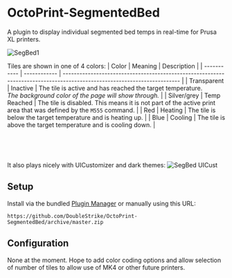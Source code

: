 # OctoPrint-SegmentedBed

A plugin to display individual segmented bed temps in real-time for Prusa XL printers.

![SegBed1](https://github.com/user-attachments/assets/6bb04314-4757-43cd-8cd4-a1732a97ff85)

Tiles are shown in one of 4 colors:
| Color       | Meaning      | Description                                                                                                              |
| ----------- | ------------ | ------------------------------------------------------------------------------------------------------------------------ |
| Transparent | Inactive     | The tile is active and has reached the target temperature. <br/> *The background color of the page will show through.*   |
| Silver/grey | Temp Reached | The tile is disabled. This means it is not part of the active print area that was defined by the `M555` command.         |
| Red         | Heating      | The tile is below the target temperature and is heating up.                                                              |
| Blue        | Cooling      | The tile is above the target temperature and is cooling down.                                                            |

&nbsp;

&nbsp;

It also plays nicely with UICustomizer and dark themes:
![SegBed UICust](https://github.com/user-attachments/assets/32d3f6af-1d2e-49f4-acd5-21825cecc697)



## Setup

Install via the bundled [Plugin Manager](https://docs.octoprint.org/en/master/bundledplugins/pluginmanager.html)
or manually using this URL:

    https://github.com/DoubleStrike/OctoPrint-SegmentedBed/archive/master.zip

## Configuration

None at the moment. Hope to add color coding options and allow selection of number of tiles to allow use of MK4 or other future printers.
